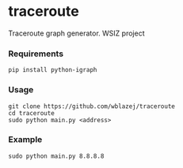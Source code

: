 # traceroute
Traceroute graph generator. WSIZ project

### Requirements
```
pip install python-igraph
```

### Usage
```
git clone https://github.com/wblazej/traceroute
cd traceroute
sudo python main.py <address>
```

### Example
```
sudo python main.py 8.8.8.8
```

